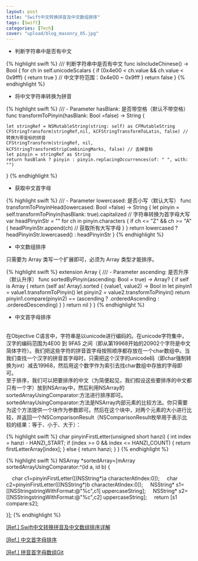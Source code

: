 ```yaml
---
layout: post
title: "Swift中文转换拼音及中文数组排序"
tags: [Swift]
categories: [Tech]
cover: "upload/blog_masonry_05.jpg"
---
```


* 判断字符串中是否有中文

{% highlight swift %}
/// 判断字符串中是否有中文
func isIncludeChinese() -> Bool {
    for ch in self.unicodeScalars {
        if (0x4e00 < ch.value  && ch.value < 0x9fff) { return true } // 中文字符范围：0x4e00 ~ 0x9fff
    }
    return false
}
{% endhighlight %}

* 将中文字符串转换为拼音

{% highlight swift %}
/// - Parameter hasBlank: 是否带空格（默认不带空格）
func transformToPinyin(hasBlank: Bool =false) -> String {

    let stringRef = NSMutableString(string: self) as CFMutableString
    CFStringTransform(stringRef,nil, kCFStringTransformToLatin, false) // 转换为带音标的拼音
    CFStringTransform(stringRef, nil, kCFStringTransformStripCombiningMarks, false) // 去掉音标
    let pinyin = stringRef as String
    return hasBlank ? pinyin : pinyin.replacingOccurrences(of: " ", with: "")
}
{% endhighlight %}

* 获取中文首字母

{% highlight swift %}
/// - Parameter lowercased: 是否小写（默认大写）
func transformToPinyinHead(lowercased: Bool =false) -> String {
    let pinyin = self.transformToPinyin(hasBlank: true).capitalized // 字符串转换为首字母大写
    var headPinyinStr = ""
    for ch in pinyin.characters {
        if ch <= "Z" && ch >= "A" {
            headPinyinStr.append(ch) // 获取所有大写字母
        }
    }
    return lowercased ? headPinyinStr.lowercased() : headPinyinStr
}
{% endhighlight %}

* 中文数组排序

只需要为 Array 类写一个扩展即可，必须为 Array<String> 类型才能排序。

{% highlight swift %}
extension Array {
    /// - Parameter ascending: 是否升序（默认升序）
    func sortedByPinyin(ascending: Bool = true) -> Array<String>? {
        if self is Array<String> {
            return (self as! Array<String>).sorted { (value1, value2) -> Bool in
                let pinyin1 = value1.transformToPinyin()
                let pinyin2 = value2.transformToPinyin()
                return pinyin1.compare(pinyin2) == (ascending ? .orderedAscending : .orderedDescending)
            }
        }
        return nil
    }
}
{% endhighlight %}

* 中文首字母排序

<br>
在Objective C语言中，字符串是以unicode进行编码的。在unicode字符集中，汉字的编码范围为4E00 到 9FA5 之间（即从第19968开始的20902个字符是中文简体字符）。我们把这些字符的拼音首字母按照顺序都存放在一个char数组中。当我们查找一个汉字的拼音首字母时，只需把这个汉字的unicode码（即char强制转换为int）减去19968，然后用这个数字作为索引去找char数组中存放的字母即可。
<br>
至于排序，我们可以把要排序的中文（为简便起见，我们假设这些要排序的中文都只有一个字）放到NSArray中，然后利用NSArray的sortedArrayUsingComparator:方法进行排序即可。sortedArrayUsingComparator:方法是NSArray内部元素的比较方法。你只需要为这个方法提供一个块作为参数即可。然后在这个块中，对两个元素的大小进行比较，并返回一个NSComparisonResult（NSComparisonResult枚举用于表示比较的结果：等于、小于、大于）：
<br>

{% highlight swift %}
char pinyinFirstLetter(unsigned short hanzi)
{
    int index = hanzi - HANZI_START;
    if (index >= 0 && index <= HANZI_COUNT)
    {
        return firstLetterArray[index];
    }
    else
    {
        return hanzi;
    }
}
{% endhighlight %}

{% highlight swift %}
NSArray *sortedArray=[mArray sortedArrayUsingComparator:^(id a, id b) {

    char c1=pinyinFirstLetter([(NSString*)a characterAtIndex:0]);
    char c2=pinyinFirstLetter([(NSString*)b characterAtIndex:0]);
    NSString* s1=[[NSStringstringWithFormat:@"%c",c1] uppercaseString];
    NSString* s2=[[NSStringstringWithFormat:@"%c",c2] uppercaseString];
    return [s1 compare:s2];

}];
{% endhighlight %}


[[Ref.] Swift中文转换拼音及中文数组排序详解](http://www.qingpingshan.com/rjbc/swift/326994.html)

[[Ref.] 中文首字母排序](https://blog.csdn.net/kmyhy/article/details/7419208)

[[Ref.] 拼音首字母数组Git](https://github.com/jimneylee/JLNameSectionSort/blob/master/3rdParty/Pinyin/pinyin.c)


